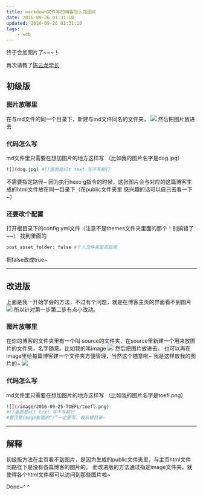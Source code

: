 ```yaml
---
title: markdown文件写的博客怎么加图片
date: 2016-09-26 01:31:10
updated: 2016-09-26 01:31:10
tags:
	- web
---
```

终于会加图片了~~~！
<!--more--->
再次请教了[陈云龙学长](http://www.cylong.com/)
## 初级版
### 图片放哪里
在与md文件的同一个目录下，新建与md文件同名的文件夹，
![](/image/2016-09-25-addImg/new_folder.png)
然后把图片放进去

### 代码怎么写
md文件里只需要在想加图片的地方这样写
（比如我的图片名字是dog.jpg）
```bash
![](dog.jpg) #[]里面是alt text 写不写都行
```
不需要指定路径~
因为执行hexo g指令的时候，这张图片会与对应的这篇博客生成的html文件放在同一目录下（在public文件夹里 感兴趣的话可以自己去看一下~）
### 还要改个配置
打开根目录下的config.yml文件（注意不是themes文件夹里面的那个！别搞错了~~）
找到里面的
```bash
post_asset_folder: false #个人文件夹是否启用
```
把false改成true~

---------------------------------------------
## 改进版
上面是我一开始学会的方法，不过有个问题，就是在博客主页的界面看不到图片
![](/image/2016-09-25-addImg/wrong.png)
所以针对第一步第二步有点小改动。

### 图片放哪里
在你的博客的文件夹里有一个叫 source的文件夹，在source里新建一个用来放图片的文件夹，名字随意。比如我的叫image
![](/image/2016-09-25-addImg/new_folder1.0_.png)
然后把图片放进去。
也可以再在image里给每篇博客建一个文件夹方便管理，当然这个随意啦~
我是这样放我的图片的~
![](/image/2016-09-25-addImg/pic.png)
### 代码怎么写
md文件里只需要在想加图片的地方这样写
（比如我的图片名字是toefl.png）
```bash
![](/image/2016-09-25-TOEFL/toefl.png)
#[]里面是alt text 写不写都行
#要注意image前面的“/”一定要写，表示根目录~
```

**********************************

## 解释
初级版方法在主页看不到图片，是因为生成的public文件夹里，与主页html文件 同路径下是没有各篇博客的图片的。
而改进版的方法通过指定image文件夹，就使得各个html文件都可以访问到那些图片啦~

Done~^ ^

